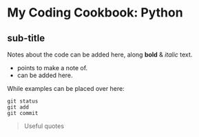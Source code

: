 # My Coding Cookbook: Python

## sub-title

Notes about the code can be added here, along **bold** & *italic* text.

- points to make a note of.
- can be added here.

While examples can be placed over here:
```
git status
git add
git commit
```
> Useful quotes
